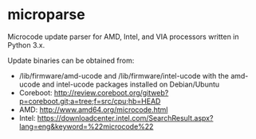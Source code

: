 microparse
==========

Microcode update parser for AMD, Intel, and VIA processors written in Python 3.x.

Update binaries can be obtained from:
* /lib/firmware/amd-ucode and /lib/firmware/intel-ucode with the amd-ucode and intel-ucode packages installed on Debian/Ubuntu
* Coreboot: http://review.coreboot.org/gitweb?p=coreboot.git;a=tree;f=src/cpu;hb=HEAD
* AMD: http://www.amd64.org/microcode.html
* Intel: https://downloadcenter.intel.com/SearchResult.aspx?lang=eng&keyword=%22microcode%22
